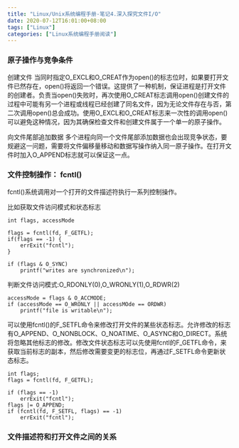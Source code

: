 ```yaml
---
title: "Linux/Unix系统编程手册-笔记4.深入探究文件I/O"
date: 2020-07-12T16:01:00+08:00
tags: ["Linux"]
categories: ["Linux系统编程手册阅读"]
---
```


### 原子操作与竞争条件
创建文件 
当同时指定O_EXCL和O_CREAT作为open()的标志位时，如果要打开文件已然存在，open()将返回一个错误。这提供了一种机制，保证进程是打开文件的创建者。负责当open()失败时，再次使用O_CREAT标志调用open()创建文件的过程中可能有另一个进程或线程已经创建了同名文件，因为无论文件存在与否，第二次调用open()总会成功。使用O_EXCL和O_CREAT标志来一次性的调用open()可以避免这种情况，因为其确保检查文件和创建文件属于一个单一的原子操作。

向文件尾部追加数据 
多个进程向同一个文件尾部添加数据也会出现竞争状态，要规避这一问题，需要将文件偏移量移动和数据写操作纳入同一原子操作。在打开文件时加入O_APPEND标志就可以保证这一点。

### 文件控制操作： fcntl()
fcntl()系统调用对一个打开的文件描述符执行一系列控制操作。

比如获取文件访问模式和状态标志
```
int flags, accessMode

flags = fcntl(fd, F_GETFL);
if(flags == -1) {
    errExit("fcntl");
}

if (flags & O_SYNC)
    printf("writes are synchronized\n");

```

判断文件访问模式:O_RDONLY(0),O_WRONLY(1),O_RDWR(2)

```
accessMode = flags & O_ACCMODE;
if (accessMode == O_WRONLY || accessMOde == ORDWR)
    printf("file is writable\n");

```

可以使用fcntl()的F_SETFL命令来修改打开文件的某些状态标志。允许修改的标志有O_APPEND、O_NONBLOCK、O_NOATIME、O_ASYNC和O_DIRECT。系统将忽略其他标志的修改。修改文件状态标志可以先使用fcntl的F_GETFL命令，来获取当前标志的副本，然后修改需要变更的标志位，再通过F_SETFL命令更新状态标志。

```
int flags;
flags = fcntl(fd, F_GETFL);

if (flags == -1)
    errExit("fcntl");
flags |= O_APPEND;
if (fcntl(fd, F_SETFL, flags) == -1)
    errExit("fcntl");
```


### 文件描述符和打开文件之间的关系

